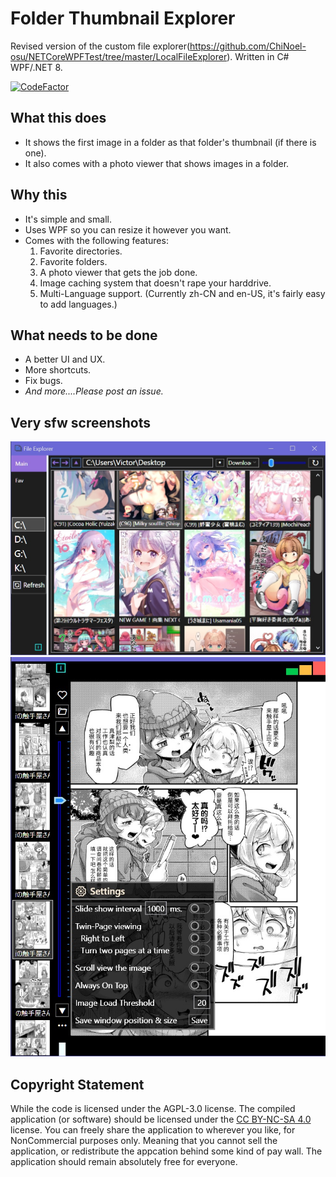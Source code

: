 # Folder Thumbnail Explorer
Revised version of the custom file explorer(https://github.com/ChiNoel-osu/NETCoreWPFTest/tree/master/LocalFileExplorer). Written in C# WPF/.NET 8.

[![CodeFactor](https://www.codefactor.io/repository/github/chinoel-osu/folderthumbnailexplorer/badge)](https://www.codefactor.io/repository/github/chinoel-osu/folderthumbnailexplorer)

## What this does
- It shows the first image in a folder as that folder's thumbnail (if there is one).
- It also comes with a photo viewer that shows images in a folder.

## Why this
- It's simple and small.
- Uses WPF so you can resize it however you want.
- Comes with the following features:
	1. Favorite directories.
	2. Favorite folders.
	3. A photo viewer that gets the job done.
 	4. Image caching system that doesn't rape your harddrive.
	5. Multi-Language support. (Currently zh-CN and en-US, it's fairly easy to add languages.) 

## What needs to be done
- A better UI and UX.
- More shortcuts.
- Fix bugs.
- *And more....Please post an issue.*

## Very sfw screenshots
![A screenshot of the software's main page. ](./ReadmeResource/Mainpage.jpg?raw=true "Main Page")
![A screenshot of the Photo Viewer.](./ReadmeResource/PhotoViewer.jpg?raw=true "Photo Viewer")

## Copyright Statement
While the code is licensed under the AGPL-3.0 license. The compiled application (or software) should be licensed under the [CC BY-NC-SA 4.0](./LICENSE-CC-BY-NC-SA) license. You can freely share the application to wherever you like, for NonCommercial purposes only. Meaning that you cannot sell the application, or redistribute the appcation behind some kind of pay wall. The application should remain absolutely free for everyone.
